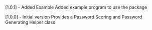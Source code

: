 
[1.0.1] - Added Example
Added example program to use the package

[1.0.0] - Initial version
Provides a Password Scoring and Password Generating Helper class